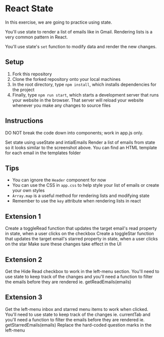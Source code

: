 # React State

In this exercise, we are going to practice using state.

You'll use state to render a list of emails like in Gmail. Rendering lists is a very common pattern in React.

You'll use state's `set` function to modify data and render the new changes.

## Setup

1. Fork this repository
2. Clone the forked repository onto your local machines
3. In the root directory, type `npm install`, which installs dependencies for the project
4. Finally, type `npm run start`, which starts a development server that runs your website in the browser. That server will reload your website whenever you make any changes to source files

## Instructions

DO NOT break the code down into components; work in app.js only.

Set state using useState and intialEmails
Render a list of emails from state so it looks similar to the screenshot above.
You can find an HTML template for each email in the templates folder

## Tips

- You can ignore the `Header` component for now
- You can use the CSS in `app.css` to help style your list of emails or create your own styles
- `Array.map` is a useful method for rendering lists and modifying state
- Remember to use the `key` attribute when rendering lists in react

## Extension 1

Create a toggleRead function that updates the target email's read property in state, when a user clicks on the checkbox
Create a toggleStar function that updates the target email's starred property in state, when a user clicks on the star
Make sure these changes take effect in the UI

## Extension 2

Get the Hide Read checkbox to work in the left-menu section. You'll need to use state to keep track of the changes and you'll need a function to filter the emails before they are rendered ie. getReadEmails(emails)

## Extension 3

Get the left-menu inbox and starred menu items to work when clicked. You'll need to use state to keep track of the changes ie. currentTab and you'll need a function to filter the emails before they are rendered ie. getStarredEmails(emails)
Replace the hard-coded question marks in the left-menu
